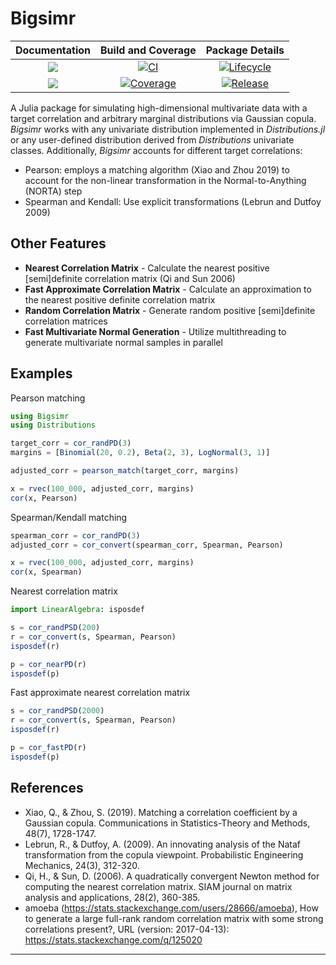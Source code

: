 # Bigsimr

| **Documentation**                       | **Build and Coverage**                  | **Package Details**                    |
|:---------------------------------------:|:---------------------------------------:|:--------------------------------------:|
| [![][docs-stable-img]][docs-stable-url] | [![CI][ci-img]][ci-url]                 | [![Lifecycle][life-img]][life-url]     |
| [![][docs-latest-img]][docs-latest-url] | [![Coverage][codecov-img]][codecov-url] | [![Release][release-img]][release-url] |



A Julia package for simulating high-dimensional multivariate data with a target correlation and arbitrary marginal distributions via Gaussian copula. *Bigsimr* works with any univariate distribution implemented in *Distributions.jl* or any user-defined distribution derived from *Distributions* univariate classes. Additionally, *Bigsimr* accounts for different target correlations:

- Pearson: employs a matching algorithm (Xiao and Zhou 2019) to account for the non-linear transformation in the Normal-to-Anything (NORTA) step
- Spearman and Kendall: Use explicit transformations (Lebrun and Dutfoy 2009)

## Other Features

* **Nearest Correlation Matrix** - Calculate the nearest positive [semi]definite correlation matrix (Qi and Sun 2006)
* **Fast Approximate Correlation Matrix** - Calculate an approximation to the nearest positive definite correlation matrix
* **Random Correlation Matrix** - Generate random positive [semi]definite correlation matrices
* **Fast Multivariate Normal Generation** - Utilize multithreading to generate multivariate normal samples in parallel

## Examples

Pearson matching

```julia
using Bigsimr
using Distributions

target_corr = cor_randPD(3)
margins = [Binomial(20, 0.2), Beta(2, 3), LogNormal(3, 1)]

adjusted_corr = pearson_match(target_corr, margins)

x = rvec(100_000, adjusted_corr, margins)
cor(x, Pearson)
```

Spearman/Kendall matching

```julia
spearman_corr = cor_randPD(3)
adjusted_corr = cor_convert(spearman_corr, Spearman, Pearson)

x = rvec(100_000, adjusted_corr, margins)
cor(x, Spearman)
```

Nearest correlation matrix

```julia
import LinearAlgebra: isposdef

s = cor_randPSD(200)
r = cor_convert(s, Spearman, Pearson)
isposdef(r)

p = cor_nearPD(r)
isposdef(p)
```

Fast approximate nearest correlation matrix

```julia
s = cor_randPSD(2000)
r = cor_convert(s, Spearman, Pearson)
isposdef(r)

p = cor_fastPD(r)
isposdef(p)
```

## References

* Xiao, Q., & Zhou, S. (2019). Matching a correlation coefficient by a Gaussian copula. Communications in Statistics-Theory and Methods, 48(7), 1728-1747.
* Lebrun, R., & Dutfoy, A. (2009). An innovating analysis of the Nataf transformation from the copula viewpoint. Probabilistic Engineering Mechanics, 24(3), 312-320.
* Qi, H., & Sun, D. (2006). A quadratically convergent Newton method for computing the nearest correlation matrix. SIAM journal on matrix analysis and applications, 28(2), 360-385.
* amoeba (https://stats.stackexchange.com/users/28666/amoeba), How to generate a large full-rank random correlation matrix with some strong correlations present?, URL (version: 2017-04-13): https://stats.stackexchange.com/q/125020

---

[docs-stable-img]: https://img.shields.io/badge/docs-stable-blue.svg
[docs-stable-url]: https://SchisslerGroup.github.io/Bigsimr.jl/stable

[docs-latest-img]: https://img.shields.io/badge/docs-latest-blue.svg
[docs-latest-url]: https://SchisslerGroup.github.io/Bigsimr.jl/dev

[codecov-img]: https://codecov.io/gh/SchisslerGroup/Bigsimr.jl/branch/master/graph/badge.svg
[codecov-url]: https://codecov.io/gh/SchisslerGroup/Bigsimr.jl

[ci-img]: https://github.com/SchisslerGroup/Bigsimr.jl/actions/workflows/CI.yml/badge.svg
[ci-url]: https://github.com/SchisslerGroup/Bigsimr.jl/actions/workflows/CI.yml

[release-img]: https://img.shields.io/github/v/tag/SchisslerGroup/Bigsimr.jl?label=release&sort=semver
[release-url]: https://github.com/SchisslerGroup/Bigsimr.jl/releases

[life-img]: https://img.shields.io/badge/lifecycle-experimental-orange
[life-url]: https://lifecycle.r-lib.org/articles/stages.html
